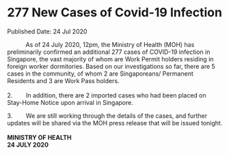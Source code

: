 <html>
    <meta http-equiv="Content-Type" content="text/html; charset=utf-8"/>
    <meta charset="utf-8"/>
    <title>277 New Cases of Covid-19 Infection</title>
    <body><h1>277 New Cases of Covid-19 Infection</h1>
    <p>Published Date: 24 Jul 2020</p> <p>&nbsp; &nbsp; &nbsp; &nbsp; &nbsp; &nbsp;As of 24 July 2020, 12pm, the Ministry of Health (MOH) has preliminarily confirmed an additional 277 cases of COVID-19 infection in Singapore, the vast majority of whom are Work Permit holders residing in foreign worker dormitories. Based on our investigations so far, there are 5 cases in the community, of whom 2 are Singaporeans/ Permanent Residents and 3 are Work Pass holders.<br><br>2.&nbsp; &nbsp; &nbsp; &nbsp; In addition, there are 2 imported cases who had been placed on Stay-Home Notice upon arrival in Singapore.</p><p><p>3.&nbsp; &nbsp; &nbsp; &nbsp; We are still working through the details of the cases, and further updates will be shared via the MOH press release that will be issued tonight.<br><br><strong>MINISTRY OF HEALTH<br></strong><strong>24 JULY 2020</strong></p></p></body>
</html>